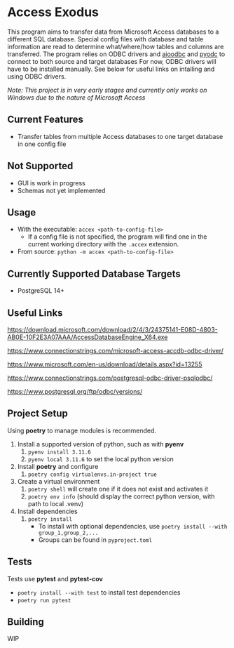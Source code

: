 # Access Exodus

This program aims to transfer data from Microsoft Access databases to a different SQL database.
Special config files with database and table information are read to determine what/where/how tables and columns are transferred.
The program relies on ODBC drivers and [aioodbc](https://github.com/aio-libs/aioodbc) and [pyodc](https://github.com/mkleehammer/pyodbc) to connect to both source and target databases
For now, ODBC drivers will have to be installed manually.
See below for useful links on intalling and using ODBC drivers.

*Note: This project is in very early stages and currently only works on Windows due to the nature of Microsoft Access*

## Current Features

- Transfer tables from multiple Access databases to one target database in one config file

## Not Supported

- GUI is work in progress
- Schemas not yet implemented

## Usage

- With the executable: `accex <path-to-config-file>`
    - If a config file is not specified, the program will find one in the current working directory with the `.accex` extension.
- From source: `python -m accex <path-to-config-file>`

## Currently Supported Database Targets

- PostgreSQL 14+

## Useful Links

https://download.microsoft.com/download/2/4/3/24375141-E08D-4803-AB0E-10F2E3A07AAA/AccessDatabaseEngine_X64.exe

https://www.connectionstrings.com/microsoft-access-accdb-odbc-driver/

https://www.microsoft.com/en-us/download/details.aspx?id=13255

https://www.connectionstrings.com/postgresql-odbc-driver-psqlodbc/

https://www.postgresql.org/ftp/odbc/versions/

## Project Setup

Using **poetry** to manage modules is recommended.

1. Install a supported version of python, such as with **pyenv**
    1. `pyenv install 3.11.6`
    2. `pyenv local 3.11.6` to set the local python version
2. Install **poetry** and configure
    1. `poetry config virtualenvs.in-project true`
3. Create a virtual environment
    1. `poetry shell` will create one if it does not exist and activates it
    2. `poetry env info` (should display the correct python version, with path to local .venv)
4. Install dependencies
    1. `poetry install`
        - To install with optional dependencies, use `poetry install --with group_1,group_2,...`
        - Groups can be found in `pyproject.toml`

## Tests

Tests use **pytest** and **pytest-cov**

- `poetry install --with test` to install test dependencies
- `poetry run pytest`

## Building

WIP